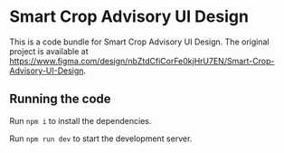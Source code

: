 
  # Smart Crop Advisory UI Design

  This is a code bundle for Smart Crop Advisory UI Design. The original project is available at https://www.figma.com/design/nbZtdCfiCorFe0kjHrU7EN/Smart-Crop-Advisory-UI-Design.

  ## Running the code

  Run `npm i` to install the dependencies.

  Run `npm run dev` to start the development server.
  